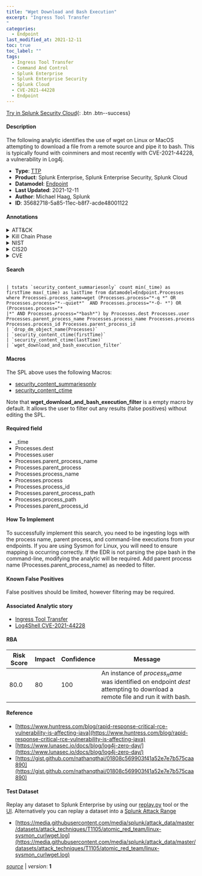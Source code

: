 ```yaml
---
title: "Wget Download and Bash Execution"
excerpt: "Ingress Tool Transfer
"
categories:
  - Endpoint
last_modified_at: 2021-12-11
toc: true
toc_label: ""
tags:
  - Ingress Tool Transfer
  - Command And Control
  - Splunk Enterprise
  - Splunk Enterprise Security
  - Splunk Cloud
  - CVE-2021-44228
  - Endpoint
---
```




[Try in Splunk Security Cloud](https://www.splunk.com/en_us/products/cyber-security.html){: .btn .btn--success}

#### Description

The following analytic identifies the use of wget on Linux or MacOS attempting to download a file from a remote source and pipe it to bash. This is typically found with coinminers and most recently with CVE-2021-44228, a vulnerability in Log4j.

- **Type**: [TTP](https://github.com/splunk/security_content/wiki/Detection-Analytic-Types)
- **Product**: Splunk Enterprise, Splunk Enterprise Security, Splunk Cloud
- **Datamodel**: [Endpoint](https://docs.splunk.com/Documentation/CIM/latest/User/Endpoint)
- **Last Updated**: 2021-12-11
- **Author**: Michael Haag, Splunk
- **ID**: 35682718-5a85-11ec-b8f7-acde48001122


#### Annotations

<details>
  <summary>ATT&CK</summary>

<div markdown="1">


| ID             | Technique        |  Tactic             |
| -------------- | ---------------- |-------------------- |
| [T1105](https://attack.mitre.org/techniques/T1105/) | Ingress Tool Transfer | Command And Control |

</div>
</details>


<details>
  <summary>Kill Chain Phase</summary>

<div markdown="1">

* Exploitation


</div>
</details>


<details>
  <summary>NIST</summary>

<div markdown="1">



</div>
</details>

<details>
  <summary>CIS20</summary>

<div markdown="1">



</div>
</details>

<details>
  <summary>CVE</summary>

<div markdown="1">
| ID          | Summary | [CVSS](https://nvd.nist.gov/vuln-metrics/cvss) |
| ----------- | ----------- | -------------- |
| [CVE-2021-44228](https://nvd.nist.gov/vuln/detail/CVE-2021-44228) | Apache Log4j2 2.0-beta9 through 2.15.0 (excluding security releases 2.12.2, 2.12.3, and 2.3.1) JNDI features used in configuration, log messages, and parameters do not protect against attacker controlled LDAP and other JNDI related endpoints. An attacker who can control log messages or log message parameters can execute arbitrary code loaded from LDAP servers when message lookup substitution is enabled. From log4j 2.15.0, this behavior has been disabled by default. From version 2.16.0 (along with 2.12.2, 2.12.3, and 2.3.1), this functionality has been completely removed. Note that this vulnerability is specific to log4j-core and does not affect log4net, log4cxx, or other Apache Logging Services projects. | 9.3 |



</div>
</details>

#### Search

```

| tstats `security_content_summariesonly` count min(_time) as firstTime max(_time) as lastTime from datamodel=Endpoint.Processes where Processes.process_name=wget (Processes.process="*-q *" OR Processes.process="*--quiet*"  AND Processes.process="*-O- *") OR (Processes.process="*
|*" AND Processes.process="*bash*") by Processes.dest Processes.user Processes.parent_process_name Processes.process_name Processes.process Processes.process_id Processes.parent_process_id 
| `drop_dm_object_name(Processes)` 
| `security_content_ctime(firstTime)` 
| `security_content_ctime(lastTime)` 
| `wget_download_and_bash_execution_filter`
```

#### Macros
The SPL above uses the following Macros:
* [security_content_summariesonly](https://github.com/splunk/security_content/blob/develop/macros/security_content_summariesonly.yml)
* [security_content_ctime](https://github.com/splunk/security_content/blob/develop/macros/security_content_ctime.yml)

Note that **wget_download_and_bash_execution_filter** is a empty macro by default. It allows the user to filter out any results (false positives) without editing the SPL.

#### Required field
* _time
* Processes.dest
* Processes.user
* Processes.parent_process_name
* Processes.parent_process
* Processes.process_name
* Processes.process
* Processes.process_id
* Processes.parent_process_path
* Processes.process_path
* Processes.parent_process_id


#### How To Implement
To successfully implement this search, you need to be ingesting logs with the process name, parent process, and command-line executions from your endpoints. If you are using Sysmon for Linux, you will need to ensure mapping is occurring correctly. If the EDR is not parsing the pipe bash in the command-line, modifying the analytic will be required. Add parent process name (Processes.parent_process_name) as needed to filter.

#### Known False Positives
False positives should be limited, however filtering may be required.

#### Associated Analytic story
* [Ingress Tool Transfer](/stories/ingress_tool_transfer)
* [Log4Shell CVE-2021-44228](/stories/log4shell_cve-2021-44228)




#### RBA

| Risk Score  | Impact      | Confidence   | Message      |
| ----------- | ----------- |--------------|--------------|
| 80.0 | 80 | 100 | An instance of $process_name$ was identified on endpoint $dest$ attempting to download a remote file and run it with bash. |


#### Reference

* [https://www.huntress.com/blog/rapid-response-critical-rce-vulnerability-is-affecting-java](https://www.huntress.com/blog/rapid-response-critical-rce-vulnerability-is-affecting-java)
* [https://www.lunasec.io/docs/blog/log4j-zero-day/](https://www.lunasec.io/docs/blog/log4j-zero-day/)
* [https://gist.github.com/nathanqthai/01808c569903f41a52e7e7b575caa890](https://gist.github.com/nathanqthai/01808c569903f41a52e7e7b575caa890)



#### Test Dataset
Replay any dataset to Splunk Enterprise by using our [replay.py](https://github.com/splunk/attack_data#using-replaypy) tool or the [UI](https://github.com/splunk/attack_data#using-ui).
Alternatively you can replay a dataset into a [Splunk Attack Range](https://github.com/splunk/attack_range#replay-dumps-into-attack-range-splunk-server)


* [https://media.githubusercontent.com/media/splunk/attack_data/master/datasets/attack_techniques/T1105/atomic_red_team/linux-sysmon_curlwget.log](https://media.githubusercontent.com/media/splunk/attack_data/master/datasets/attack_techniques/T1105/atomic_red_team/linux-sysmon_curlwget.log)



[*source*](https://github.com/splunk/security_content/tree/develop/detections/endpoint/wget_download_and_bash_execution.yml) \| *version*: **1**